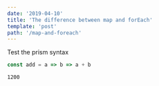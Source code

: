 ```yaml
---
date: '2019-04-10'
title: 'The difference between map and forEach'
template: 'post'
path: '/map-and-foreach'
---
```


Test the prism syntax

```javascript
const add = a => b => a + b
```

```terminal
1200
```
